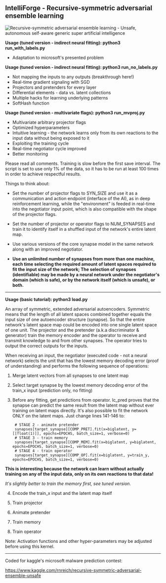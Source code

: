 ## IntelliForge - Recursive-symmetric adversarial ensemble learning

![Recursive-symmetric adversarial ensemble learning - Unsafe, autonomous self-aware generic super artificial intelligence](http://i.hmp.me/m/1ca868a0f5f3c1f6d853517d658a8ca5.png)

**Usage (tuned version - indirect neural fitting): python3 run_with_labels.py**

- Adaptation to microsoft's presented problem

**Usage (tuned version - indirect neural fitting): python3 run_no_labels.py**

- Not mapping the inputs to any outputs (breakthrough here!)
- Real-time gradient signaling with SGD
- Projectors and pretenders for every layer
- Differential elements - data vs. latent collections
- Multiple hacks for learning underlying patterns
- SoftHash function

**Usage (tuned version - multivariate flags): python3 run_mvproj.py**

- Multivariate arbitrary projector flags
- Optimized hyperparameters
- Intuitive learning - the network learns only from its own reactions to the input data without being exposed to it
- Exploiting the training cycle
- Real-time negotiator cycle improved
- Better monitoring

Please read all comments. Training is slow before the first save interval. The script is set to use only 1% of the data, so it has to be run at least 100 times in order to achieve respectful results.

Things to think about:

- Set the number of projector flags to SYN_SIZE and use it as a communication and action endpoint (interface of the AI), as in deep reinforcement learning, while the "environment" is feeded in real-time into the negotiator input point, which is also compatible with the shape of the projector flags.

- Set the number of projector or operator flags to NUM_SYNAPSES and train it to identify itself in a shuffled input of the network's entire latent map.

- Use various versions of the core synapse model in the same network along with an improved negotiator.

- **Use an unlimited number of synapses from more than one machine, each time selecting the required amount of latent spaces required to fit the input size of the network; The selection of synapses (identifiable) may be made by a neural network under the negotiator's domain (which is safe), or by the network itself (which is unsafe), or both.**

--------------------------------------------------------------------------------

**Usage (basic tutorial): python3 load.py**

An array of symmetric, extended adversarial autoencoders. Symmetric means that the length of all latent spaces combined together equals the input size of one autoencoder structure (synapse). So that the entire network's latent space map could be encoded into one single latent space of one unit. The projector and the pretender (a.k.a discriminator & generator) train the memory encoder and the operator to receive and transmit knowledge to and from other synapses. The operator tries to output the correct outputs for the inputs.

When receiving an input, the negotiator (executed code - not a neural network) selects the unit that has the lowest memory decoding error (proof of understanding) and performs the following sequence of operations:


1. Merge latent vectors from all synapses to one latent map

2. Select target synapse by the lowest memory decoding error of the train_x input (prediction only, no fitting)

3. Before any fitting, get predictions from operator. lc_pred proves that the synapse can predict the same result from the latent map without ever training on latent maps directly. It's also possible to fit the network ONLY on the latent maps. Just change lines 141-146 to:

        # STAGE 2 - animate pretender
        synapses[target_synapse][COMP_PRET].fit(x=biglatent, y=[[float(1)]], epochs=EPOCHS, batch_size=1, verbose=0)
        # STAGE 3 - train memory
        synapses[target_synapse][COMP_MEM].fit(x=biglatent, y=biglatent, epochs=EPOCHS, batch_size=1, verbose=0)
        # STAGE 4 - train operator
        synapses[target_synapse][COMP_OP].fit(x=biglatent, y=train_y, epochs=EPOCHS, batch_size=1, verbose=0)

**This is interesting because the network can learn without actually training on any of the input data, only on its own reactions to that data!**

*It's slightly better to train the memory first, see tuned version.*

4. Encode the train_x input and the latent map itself

5. Train projector

6. Animate pretender

7. Train memory

8. Train operator


Note: Activation functions and other hyper-parameters may be adjusted before using this kernel.

--------------------------------------------------------------------------------

Coded for kaggle's microsoft malware prediction contest:

https://www.kaggle.com/rnreich/recursive-symmetric-adversarial-ensemble-unsafe
